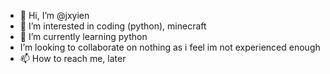 - 👋 Hi, I’m @jxyien
- 👀 I’m interested in coding (python), minecraft
- 🌱 I’m currently learning python
-  I’m looking to collaborate on nothing as i feel im not experienced enough
- 📫 How to reach me, later

<!---
jxyien/jxyien is a ✨ special ✨ repository because its `README.md` (this file) appears on your GitHub profile.
You can click the Preview link to take a look at your changes.
--->
